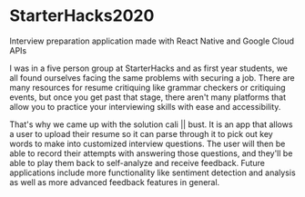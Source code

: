 # StarterHacks2020
Interview preparation application made with React Native and Google Cloud APIs 

I was in a five person group at StarterHacks and as first year students, we all found ourselves facing the same problems with securing a job. There are many resources for resume critiquing like grammar checkers or critiquing events, but once you get past that stage, there aren't many platforms that allow you to practice your interviewing skills with ease and accessibility. 

That's why we came up with the solution cali || bust. It is an app that allows a user to upload their resume so it can parse through it to pick out key words to make into customized interview questions. The user will then be able to record their attempts with answering those questions, and they'll be able to play them back to self-analyze and receive feedback. Future applications include more functionality like sentiment detection and analysis as well as more advanced feedback features in general.
